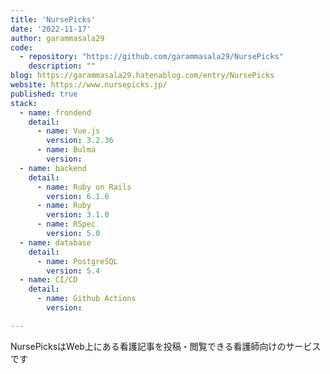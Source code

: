 ```yaml
---
title: 'NursePicks'
date: '2022-11-17'
author: garammasala29
code: 
  - repository: "https://github.com/garammasala29/NursePicks"
    description: ""
blog: https://garammasala29.hatenablog.com/entry/NursePicks
website: https://www.nursepicks.jp/
published: true
stack:
  - name: frondend
    detail: 
      - name: Vue.js
        version: 3.2.36
      - name: Bulma
        version: 
  - name: backend
    detail:
      - name: Ruby on Rails
        version: 6.1.6
      - name: Ruby
        version: 3.1.0
      - name: RSpec
        version: 5.0
  - name: database
    detail:
      - name: PostgreSQL
        version: 5.4
  - name: CI/CD
    detail:
      - name: Github Actions
        version: 

---
```


NursePicksはWeb上にある看護記事を投稿・閲覧できる看護師向けのサービスです
